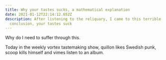 ```yaml
---
title: Why your tastes sucks, a mathematical explanation
date: 2021-01-12T22:14:12.652Z
description: After listening to the reliquary, I came to this terrible
  conclusion, your tastes suck
---
```


Why do I need to suffer through this.

Today in the weekly vortex tastemaking show, quillon likes Swedish punk, scoop
kills himself and vimes listen to an album.
